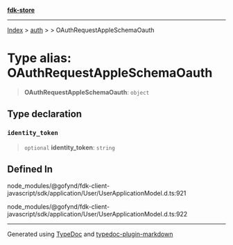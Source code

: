 [**fdk-store**](../../../README.md)
***

[Index](../../../API.md) > [auth](../../README.md) > [<internal>](../README.md) > OAuthRequestAppleSchemaOauth

# Type alias: OAuthRequestAppleSchemaOauth

> **OAuthRequestAppleSchemaOauth**: `object`

## Type declaration

### `identity_token`

> `optional` **identity\_token**: `string`

## Defined In

node\_modules/@gofynd/fdk-client-javascript/sdk/application/User/UserApplicationModel.d.ts:921

node\_modules/@gofynd/fdk-client-javascript/sdk/application/User/UserApplicationModel.d.ts:922

***
Generated using [TypeDoc](https://typedoc.org/) and [typedoc-plugin-markdown](https://www.npmjs.com/package/typedoc-plugin-markdown)

